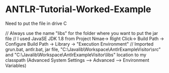 # ANTLR-Tutorial-Worked-Example

Need to put the file in drive C

// Always use the name "libs" for the folder where you want to put the jar file
// I used JavaSE JDK 1.8 from Project Nmae-> Right Click-> Build Path -> Configure Build Path -> Library -> "Execution Environment" 
// Imported grun.bat, antlr.bat, jar file, "C:\Javalib\Workspace\AntlrExampleVisitor\src" and "C:\Javalib\Workspace\AntlrExampleVisitor\libs"  location to my classpath (Advanced System Settings --> Advanced --> Environment Variables)
